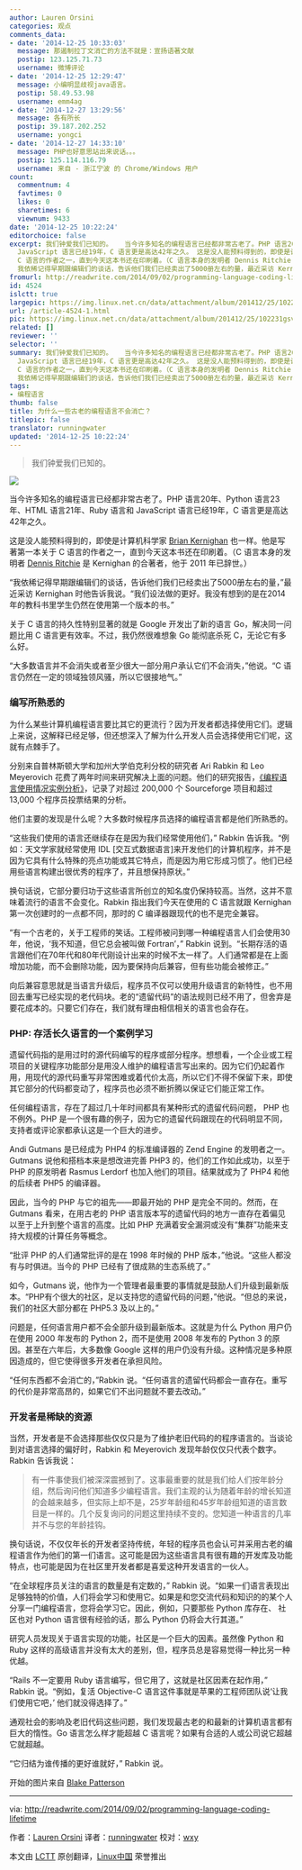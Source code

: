```yaml
---
author: Lauren Orsini
categories: 观点
comments_data:
- date: '2014-12-25 10:33:03'
  message: 那遏制拉丁文消亡的方法不就是：宣扬语著文献
  postip: 123.125.71.73
  username: 微博评论
- date: '2014-12-25 12:29:47'
  message: 小编明显歧视java语言。
  postip: 58.49.53.98
  username: emm4ag
- date: '2014-12-27 13:29:56'
  message: 各有所长
  postip: 39.187.202.252
  username: yongci
- date: '2014-12-27 14:33:10'
  message: PHP也好意思站出来说话。。。
  postip: 125.114.116.79
  username: 来自 - 浙江宁波 的 Chrome/Windows 用户
count:
  commentnum: 4
  favtimes: 0
  likes: 0
  sharetimes: 6
  viewnum: 9433
date: '2014-12-25 10:22:24'
editorchoice: false
excerpt: 我们钟爱我们已知的。   当今许多知名的编程语言已经都非常古老了。PHP 语言20年、Python 语言23年、HTML 语言21年、Ruby 语言和
  JavaScript 语言已经19年，C 语言更是高达42年之久。 这是没人能预料得到的，即使是计算机科学家 Brian Kernighan 也一样。他是写著第一本关于
  C 语言的作者之一，直到今天这本书还在印刷着。（C 语言本身的发明者 Dennis Ritchie 是 Kernighan 的合著者，他于 2011 年已辞世。）
  我依稀记得早期跟编辑们的谈话，告诉他们我们已经卖出了5000册左右的量，最近采访 Kernighan 时他告诉我说。我们设法做的更好。
fromurl: http://readwrite.com/2014/09/02/programming-language-coding-lifetime
id: 4524
islctt: true
largepic: https://img.linux.net.cn/data/attachment/album/201412/25/102231gsvozis53ovvepmm.jpg
url: /article-4524-1.html
pic: https://img.linux.net.cn/data/attachment/album/201412/25/102231gsvozis53ovvepmm.jpg.thumb.jpg
related: []
reviewer: ''
selector: ''
summary: 我们钟爱我们已知的。   当今许多知名的编程语言已经都非常古老了。PHP 语言20年、Python 语言23年、HTML 语言21年、Ruby 语言和
  JavaScript 语言已经19年，C 语言更是高达42年之久。 这是没人能预料得到的，即使是计算机科学家 Brian Kernighan 也一样。他是写著第一本关于
  C 语言的作者之一，直到今天这本书还在印刷着。（C 语言本身的发明者 Dennis Ritchie 是 Kernighan 的合著者，他于 2011 年已辞世。）
  我依稀记得早期跟编辑们的谈话，告诉他们我们已经卖出了5000册左右的量，最近采访 Kernighan 时他告诉我说。我们设法做的更好。
tags:
- 编程语言
thumb: false
title: 为什么一些古老的编程语言不会消亡？
titlepic: false
translator: runningwater
updated: '2014-12-25 10:22:24'
---
```



> 
> 我们钟爱我们已知的。
> 
> 
> 


![](/data/attachment/album/201412/25/102231gsvozis53ovvepmm.jpg)


当今许多知名的编程语言已经都非常古老了。PHP 语言20年、Python 语言23年、HTML 语言21年、Ruby 语言和 JavaScript 语言已经19年，C 语言更是高达42年之久。


这是没人能预料得到的，即使是计算机科学家 [Brian Kernighan](http://en.wikipedia.org/wiki/Brian_Kernighan) 也一样。他是写著第一本关于 C 语言的作者之一，直到今天这本书还在印刷着。（C 语言本身的发明者 [Dennis Ritchie](http://en.wikipedia.org/wiki/Dennis_Ritchie) 是 Kernighan 的合著者，他于 2011 年已辞世。）


“我依稀记得早期跟编辑们的谈话，告诉他们我们已经卖出了5000册左右的量，”最近采访 Kernighan 时他告诉我说。“我们设法做的更好。我没有想到的是在2014年的教科书里学生仍然在使用第一个版本的书。”


关于 C 语言的持久性特别显著的就是 Google 开发出了新的语言 Go，解决同一问题比用 C 语言更有效率。不过，我仍然很难想象 Go 能彻底杀死 C，无论它有多么好。


“大多数语言并不会消失或者至少很大一部分用户承认它们不会消失，”他说。“C 语言仍然在一定的领域独领风骚，所以它很接地气。”


### 编写所熟悉的


为什么某些计算机编程语言要比其它的更流行？因为开发者都选择使用它们。逻辑上来说，这解释已经足够，但还想深入了解为什么开发人员会选择使用它们呢，这就有点棘手了。


分别来自普林斯顿大学和加州大学伯克利分校的研究者 Ari Rabkin 和 Leo Meyerovich 花费了两年时间来研究解决上面的问题。他们的研究报告，[《编程语言使用情况实例分析》](http://asrabkin.bitbucket.org/papers/oopsla13.pdf)，记录了对超过 200,000 个 Sourceforge 项目和超过 13,000 个程序员投票结果的分析。


他们主要的发现是什么呢？大多数时候程序员选择的编程语言都是他们所熟悉的。


“这些我们使用的语言还继续存在是因为我们经常使用他们，” Rabkin 告诉我。“例如：天文学家就经常使用 IDL [交互式数据语言]来开发他们的计算机程序，并不是因为它具有什么特殊的亮点功能或其它特点，而是因为用它形成习惯了。他们已经用些语言构建出很优秀的程序了，并且想保持原状。”


换句话说，它部分要归功于这些语言所创立的知名度仍保持较高。当然，这并不意味着流行的语言不会变化。Rabkin 指出我们今天在使用的 C 语言就跟 Kernighan 第一次创建时的一点都不同，那时的 C 编译器跟现代的也不是完全兼容。


“有一个古老的，关于工程师的笑话。工程师被问到哪一种编程语言人们会使用30年，他说，‘我不知道，但它总会被叫做 Fortran’，” Rabkin 说到。“长期存活的语言跟他们在70年代和80年代刚设计出来的时候不太一样了。人们通常都是在上面增加功能，而不会删除功能，因为要保持向后兼容，但有些功能会被修正。”


向后兼容意思就是当语言升级后，程序员不仅可以使用升级语言的新特性，也不用回去重写已经实现的老代码块。老的“遗留代码”的语法规则已经不用了，但舍弃是要花成本的。只要它们存在，我们就有理由相信相关的语言也会存在。


### PHP: 存活长久语言的一个案例学习


遗留代码指的是用过时的源代码编写的程序或部分程序。想想看，一个企业或工程项目的关键程序功能部分是用没人维护的编程语言写出来的。因为它们仍起着作用，用现代的源代码重写非常困难或着代价太高，所以它们不得不保留下来，即使其它部分的代码都变动了，程序员也必须不断折腾以保证它们能正常工作。


任何编程语言，存在了超过几十年时间都具有某种形式的遗留代码问题， PHP 也不例外。PHP 是一个很有趣的例子，因为它的遗留代码跟现在的代码明显不同，支持者或评论家都承认这是一个巨大的进步。


Andi Gutmans 是已经成为 PHP4 的标准编译器的 Zend Engine 的发明者之一。Gutmans 说他和搭档本来是想改进完善 PHP3 的，他们的工作如此成功，以至于 PHP 的原发明者 Rasmus Lerdorf 也加入他们的项目。结果就成为了 PHP4 和他的后续者 PHP5 的编译器。


因此，当今的 PHP 与它的祖先——即最开始的 PHP 是完全不同的。然而，在 Gutmans 看来，在用古老的 PHP 语言版本写的遗留代码的地方一直存在着偏见以至于上升到整个语言的高度。比如 PHP 充满着安全漏洞或没有“集群”功能来支持大规模的计算任务等概念。


“批评 PHP 的人们通常批评的是在 1998 年时候的 PHP 版本，”他说。“这些人都没有与时俱进。当今的 PHP 已经有了很成熟的生态系统了。”


如今，Gutmans 说，他作为一个管理者最重要的事情就是鼓励人们升级到最新版本。“PHP有个很大的社区，足以支持您的遗留代码的问题，”他说。“但总的来说，我们的社区大部分都在 PHP5.3 及以上的。”


问题是，任何语言用户都不会全部升级到最新版本。这就是为什么 Python 用户仍在使用 2000 年发布的 Python 2，而不是使用 2008 年发布的 Python 3 的原因。甚至在六年后，大多数像 Google 这样的用户仍没有升级。这种情况是多种原因造成的，但它使得很多开发者在承担风险。


“任何东西都不会消亡的，”Rabkin 说。“任何语言的遗留代码都会一直存在。重写的代价是非常高昂的，如果它们不出问题就不要去改动。”


### 开发者是稀缺的资源


当然，开发者是不会选择那些仅仅只是为了维护老旧代码的的程序语言的。当谈论到对语言选择的偏好时，Rabkin 和 Meyerovich 发现年龄仅仅只代表个数字。Rabkin 告诉我说：



> 
> 有一件事使我们被深深震撼到了。这事最重要的就是我们给人们按年龄分组，然后询问他们知道多少编程语言。我们主观的认为随着年龄的增长知道的会越来越多，但实际上却不是，25岁年龄组和45岁年龄组知道的语言数目是一样的。几个反复询问的问题这里持续不变的。您知道一种语言的几率并不与您的年龄挂钩。
> 
> 
> 


换句话说，不仅仅年长的开发者坚持传统，年轻的程序员也会认可并采用古老的编程语言作为他们的第一们语言。这可能是因为这些语言具有很有趣的开发库及功能特点，也可能是因为在社区里开发者都是喜爱这种开发语言的一伙人。


“在全球程序员关注的语言的数量是有定数的，” Rabkin 说。“如果一们语言表现出足够独特的价值，人们将会学习和使用它。如果是和您交流代码和知识的的某个人分享一门编程语言，您将会学习它。因此，例如，只要那些 Python 库存在、 社区也对 Python 语言很有经验的话，那么 Python 仍将会大行其道。”


研究人员发现关于语言实现的功能，社区是一个巨大的因素。虽然像 Python 和 Ruby 这样的高级语言并没有太大的差别，但，程序员总是容易觉得一种比另一种优越。


“Rails 不一定要用 Ruby 语言编写，但它用了，这就是社区因素在起作用，” Rabkin 说。“例如，复活 Objective-C 语言这件事就是苹果的工程师团队说‘让我们使用它吧，’ 他们就没得选择了。”


通观社会的影响及老旧代码这些问题，我们发现最古老的和最新的计算机语言都有巨大的惰性。Go 语言怎么样才能超越 C 语言呢？如果有合适的人或公司说它超越它就超越。


“它归结为谁传播的更好谁就好，” Rabkin 说。


开始的图片来自 [Blake Patterson](https://www.flickr.com/photos/blakespot/2444037775/)




---


via: <http://readwrite.com/2014/09/02/programming-language-coding-lifetime>


作者：[Lauren Orsini](http://readwrite.com/author/lauren-orsini) 译者：[runningwater](https://github.com/runningwater) 校对：[wxy](https://github.com/wxy)


本文由 [LCTT](https://github.com/LCTT/TranslateProject) 原创翻译，[Linux中国](http://linux.cn/) 荣誉推出